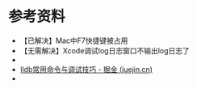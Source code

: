 # 参考资料

* 【已解决】Mac中F7快捷键被占用
* 【无需解决】Xcode调试log日志窗口不输出log日志了
* 
* [lldb常用命令与调试技巧 - 掘金 (juejin.cn)](https://juejin.cn/post/6872764160640450574)
* 
